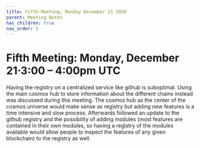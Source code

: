 ```yaml
---
title: Fifth Meeting, Monday December 21 2020
parent: Meeting Notes
has_children: true
nav_order: 5
---
```


# **Fifth Meeting: Monday, December 21⋅3:00 – 4:00pm UTC**

Having the registry on a centralized service like github is suboptimal. Using the main cosmos hub to store information about the different chains instead was discussed during this meeting. The cosmos hub as the center of the cosmos universe would make sense as registry but adding new features is a time intensive and slow process.
Afterwards followed an update to the github registry and the possibility of adding modules (most features are contained in their own modules, so having a registry of the modules available would allow people to inspect the features of any given blockchain) to the registry as well.